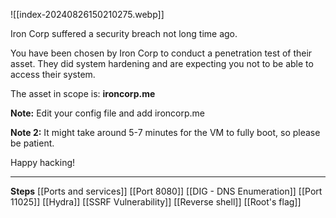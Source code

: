 ![[index-20240826150210275.webp]]

Iron Corp suffered a security breach not long time ago.  

You have been chosen by Iron Corp to conduct a penetration test of their asset. They did system hardening and are expecting you not to be able to access their system.  

The asset in scope is: **ironcorp.me**

**Note:** Edit your config file and add ironcorp.me

**Note 2:** It might take around 5-7 minutes for the VM to fully boot, so please be patient.  

Happy hacking!


---

**Steps**
[[Ports and services]]
[[Port 8080]]
[[DIG - DNS Enumeration]]
[[Port 11025]]
[[Hydra]]
[[SSRF Vulnerability]]
[[Reverse shell]]
[[Root's flag]]

